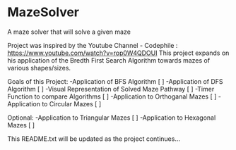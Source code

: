 # MazeSolver
A maze solver that will solve a given maze

Project was inspired by the Youtube Channel - Codephile : https://www.youtube.com/watch?v=rop0W4QDOUI
This project expands on his application of the Bredth First Search Algorithm towards mazes of various shapes/sizes.

Goals of this Project:
  -Application of BFS Algorithm [ ]
  -Application of DFS Algorithm [ ]
  -Visual Representation of Solved Maze Pathway [ ]
  -Timer Function to compare Algorithms [ ]
  -Application to Orthoganal Mazes [ ]
  -Application to Circular Mazes [ ]
  
Optional:
  -Application to Triangular Mazes [ ]
  -Application to Hexagonal Mazes [ ]


This README.txt will be updated as the project continues...
